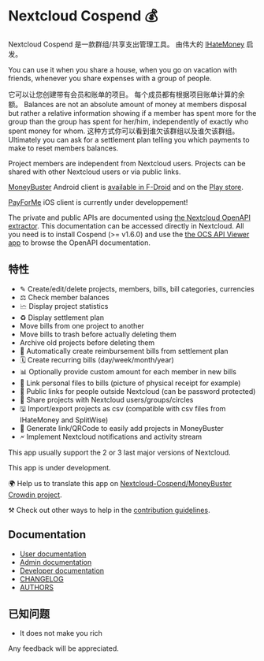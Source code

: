 # Nextcloud Cospend 💰

Nextcloud Cospend 是一款群组/共享支出管理工具。 由伟大的 [IHateMoney](https://github.com/spiral-project/ihatemoney/) 启发。

You can use it when you share a house, when you go on vacation with friends, whenever you share expenses with a group of people.

它可以让您创建带有会员和账单的项目。 每个成员都有根据项目账单计算的余额。 Balances are not an absolute amount of money at members disposal but rather a relative information showing if a member has spent more for the group than the group has spent for her/him, independently of exactly who spent money for whom. 这种方式你可以看到谁欠该群组以及谁欠该群组。 Ultimately you can ask for a settlement plan telling you which payments to make to reset members balances.

Project members are independent from Nextcloud users. Projects can be shared with other Nextcloud users or via public links.

[MoneyBuster](https://gitlab.com/eneiluj/moneybuster) Android client is [available in F-Droid](https://f-droid.org/packages/net.eneiluj.moneybuster/) and on the [Play store](https://play.google.com/store/apps/details?id=net.eneiluj.moneybuster).

[PayForMe](https://github.com/mayflower/PayForMe) iOS client is currently under developpement!

The private and public APIs are documented using [the Nextcloud OpenAPI extractor](https://github.com/nextcloud/openapi-extractor/). This documentation can be accessed directly in Nextcloud. All you need is to install Cospend (>= v1.6.0) and use the [the OCS API Viewer app](https://apps.nextcloud.com/apps/ocs_api_viewer) to browse the OpenAPI documentation.

## 特性

* ✎ Create/edit/delete projects, members, bills, bill categories, currencies
* ⚖ Check member balances
* 🗠 Display project statistics
* ♻ Display settlement plan
* Move bills from one project to another
* Move bills to trash before actually deleting them
* Archive old projects before deleting them
* 🎇 Automatically create reimbursement bills from settlement plan
* 🗓 Create recurring bills (day/week/month/year)
* 📊 Optionally provide custom amount for each member in new bills
* 🔗 Link personal files to bills (picture of physical receipt for example)
* 👩 Public links for people outside Nextcloud (can be password protected)
* 👫 Share projects with Nextcloud users/groups/circles
* 🖫 Import/export projects as csv (compatible with csv files from IHateMoney and SplitWise)
* 🔗 Generate link/QRCode to easily add projects in MoneyBuster
* 🗲 Implement Nextcloud notifications and activity stream

This app usually support the 2 or 3 last major versions of Nextcloud.

This app is under development.

🌍 Help us to translate this app on [Nextcloud-Cospend/MoneyBuster Crowdin project](https://crowdin.com/project/moneybuster).

⚒ Check out other ways to help in the [contribution guidelines](https://github.com/julien-nc/cospend-nc/blob/master/CONTRIBUTING.md).

## Documentation

* [User documentation](https://github.com/julien-nc/cospend-nc/blob/master/docs/user.md)
* [Admin documentation](https://github.com/julien-nc/cospend-nc/blob/master/docs/admin.md)
* [Developer documentation](https://github.com/julien-nc/cospend-nc/blob/master/docs/dev.md)
* [CHANGELOG](https://github.com/julien-nc/cospend-nc/blob/master/CHANGELOG.md#change-log)
* [AUTHORS](https://github.com/julien-nc/cospend-nc/blob/master/AUTHORS.md#authors)

## 已知问题

* It does not make you rich

Any feedback will be appreciated.


